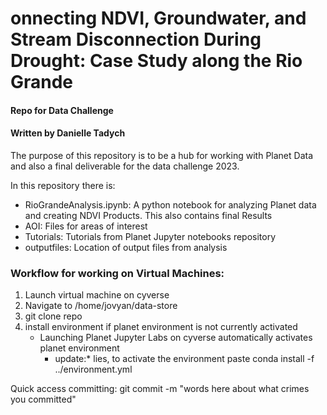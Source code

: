 # onnecting NDVI, Groundwater, and Stream Disconnection During Drought: Case Study along the Rio Grande
#### Repo for Data Challenge
#### Written by Danielle Tadych

The purpose of this repository is to be a hub for working with Planet Data and also a final deliverable for the data challenge 2023.

In this repository there is:
 - RioGrandeAnalysis.ipynb: A python notebook for analyzing Planet data and creating NDVI Products.  This also contains final Results
 - AOI: Files for areas of interest
 - Tutorials: Tutorials from Planet Jupyter notebooks repository
 - outputfiles: Location of output files from analysis

### Workflow for working on Virtual Machines:
1. Launch virtual machine on cyverse
2. Navigate to /home/jovyan/data-store
3. git clone repo
4. install environment if planet environment is not currently activated
    - Launching Planet Jupyter Labs on cyverse automatically activates planet environment
      * update:* lies, to activate the environment paste
      conda install -f ../environment.yml
      
      
Quick access committing:
    git commit -m "words here about what crimes you committed"
